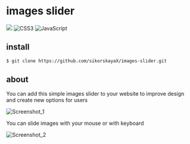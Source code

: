 # images slider
<img src="https://img.shields.io/badge/html5%20-%23E34F26.svg?&style=for-the-badge&logo=html5&logoColor=white"/> ![CSS3](https://img.shields.io/badge/css3-%231572B6.svg?style=for-the-badge&logo=css3&logoColor=white) ![JavaScript](https://img.shields.io/badge/javascript-%23323330.svg?style=for-the-badge&logo=javascript&logoColor=%23F7DF1E)

## install 
```bash
$ git clone https://github.com/sikorskayaX/images-slider.git
```

## about

You can add this simple images slider to your website to improve design and create new options for users

![Screenshot_1](https://github.com/sikorskayaX/images-slider/assets/106336275/e2598b0b-35b1-41b7-94b5-c4735ec3ee27)

You can slide images with your mouse or with keyboard

![Screenshot_2](https://github.com/sikorskayaX/images-slider/assets/106336275/0865a175-e23e-438f-bc37-158e2c36af0e)
